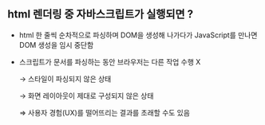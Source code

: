 ## html 렌더링 중 자바스크립트가 실행되면 ?
- html 한 줄씩 순차적으로 파싱하며 DOM을 생성해 나가다가 JavaScript를 만나면 DOM 생성을 임시 중단함
- 스크립트가 문서를 파싱하는 동안 브라우저는 다른 작업 수행 X
    
    → 스타일이 파싱되지 않은 상태
    
    → 화면 레이아웃이 제대로 구성되지 않은 상태 
    
    ⇒ 사용자 경험(UX)를 떨어뜨리는 결과를 초래할 수도 있음
